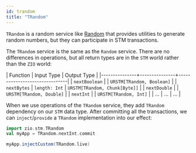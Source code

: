 ```yaml
---
id: trandom
title: "TRandom"
---
```


`TRandom` is a random service like [Random](../contextual/services/random.md) that provides utilities to generate random numbers, but they can participate in STM transactions.

The `TRandom` service is the same as the `Random` service. There are no differences in operations, but all return types are in the `STM` world rather than the `ZIO` world:

| Function      | Input Type    | Output Type                   |
|---------------+---------------+-------------------------------|
| `nextBoolean` |               | `URSTM[TRandom, Boolean]`     |
| `nextBytes`   | `length: Int` | `URSTM[TRandom, Chunk[Byte]]` |
| `nextDouble`  |               | `URSTM[TRandom, Double]`      |
| `nextInt`     |               | `URSTM[TRandom, Int]`         |
| ...           | ...           | ...                           |

When we use operations of the `TRandom` service, they add `TRandom` dependency on our `STM` data type. After committing all the transactions, we can `inject`/`provide` a `TRandom` implementation into our effect:

```scala mdoc:invisible
import zio.stm.TRandom
val myApp = TRandom.nextInt.commit
```

```scala mdoc:silent:nest
myApp.injectCustom(TRandom.live)
```